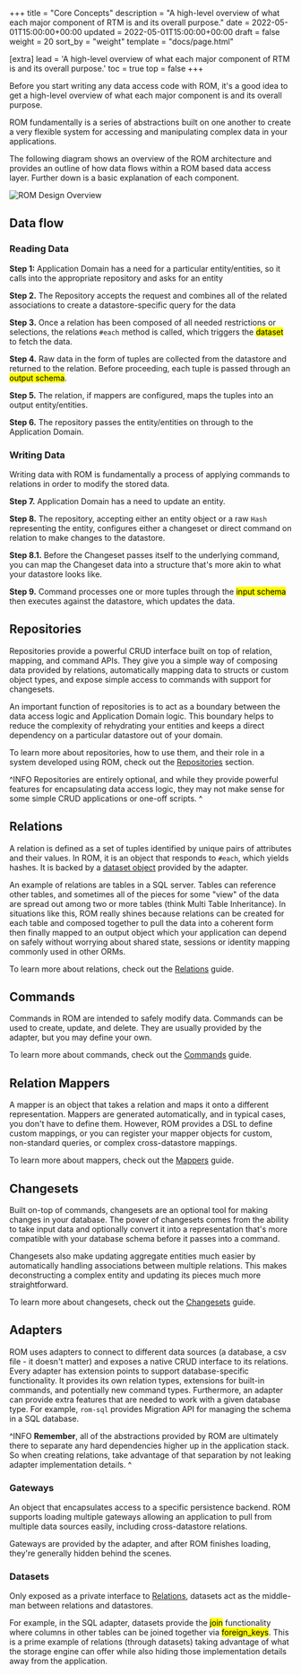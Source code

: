 +++
title = "Core Concepts"
description = "A high-level overview of what each major component of RTM is and its overall purpose."
date = 2022-05-01T15:00:00+00:00
updated = 2022-05-01T15:00:00+00:00
draft = false
weight = 20
sort_by = "weight"
template = "docs/page.html"

[extra]
lead = 'A high-level overview of what each major component of RTM is and its overall purpose.'
toc = true
top = false
+++

Before you start writing any data access code with ROM, it's a good idea to
get a high-level overview of what each major component is and its overall
purpose.

ROM fundamentally is a series of abstractions built on one another to create
a very flexible system for accessing and manipulating complex data in your
applications.

The following diagram shows an overview of the ROM architecture and provides an
outline of how data flows within a ROM based data access layer. Further down
is a basic explanation of each component.

![ROM Design Overview](images/rom-overview.jpg)

## Data flow

### Reading Data

**Step 1:** Application Domain has a need for a particular entity/entities, so it
            calls into the appropriate repository and asks for an entity

**Step 2.** The Repository accepts the request and combines all of the
            related associations to create a datastore-specific query
            for the data

**Step 3.** Once a relation has been composed of all needed restrictions or
            selections, the relations `#each` method is called, which triggers
            the <mark>dataset</mark> to fetch the data.

**Step 4.** Raw data in the form of tuples are collected from the datastore and
            returned to the relation. Before proceeding, each tuple is passed
            through an <mark>output schema</mark>.

**Step 5.** The relation, if mappers are configured, maps the tuples into an
            output entity/entities.

**Step 6.** The repository passes the entity/entities on through to the
            Application Domain.

### Writing Data

Writing data with ROM is fundamentally a process of applying commands to relations
in order to modify the stored data.

**Step 7.** Application Domain has a need to update an entity.

**Step 8.** The repository, accepting either an entity object or a raw `Hash`
            representing the entity, configures either a changeset or direct
            command on relation to make changes to the datastore.

**Step 8.1.** Before the Changeset passes itself to the underlying command, you
              can map the Changeset data into a structure that's more akin to what
              your datastore looks like.

**Step 9.** Command processes one or more tuples through the
            <mark>input schema</mark> then executes against the datastore, which
            updates the data.


## Repositories

Repositories provide a powerful CRUD interface built on top of relation,
mapping, and command APIs. They give you a simple way of composing data
provided by relations, automatically mapping data to structs or custom object
types, and expose simple access to commands with support for changesets.

An important function of repositories is to act as a boundary between the data
access logic and Application Domain logic. This boundary helps to reduce
the complexity of rehydrating your entities and keeps a direct dependency
on a particular datastore out of your domain.

To learn more about repositories, how to use them, and their role in a system
developed using ROM, check out the
[Repositories](/learn/repository/5.2) section.

^INFO
  Repositories are entirely optional, and while they provide powerful features
  for encapsulating data access logic, they may not make sense for some
  simple CRUD applications or one-off scripts.
^

## Relations

A relation is defined as a set of tuples identified by unique pairs of
attributes and their values. In ROM, it is an object that responds to `#each`,
which yields hashes. It is backed by a [dataset object](#datasets) provided by
the adapter.


An example of relations are tables in a SQL server. Tables can reference
other tables, and sometimes all of the pieces for some "view" of the data are
spread out among two or more tables (think Multi Table Inheritance). In
situations like this, ROM really shines because relations can be created for
each table and composed together to pull the data into a coherent form then
finally mapped to an output object which your application can depend on safely
without worrying about shared state, sessions or identity mapping commonly
used in other ORMs.

To learn more about relations, check out the
[Relations](/learn/core/5.2/relations) guide.


## Commands

Commands in ROM are intended to safely modify data. Commands can be used to
create, update, and delete. They are usually provided by the adapter, but you may
define your own.

To learn more about commands, check out the
[Commands](/learn/core/5.2/commands) guide.


## Relation Mappers

A mapper is an object that takes a relation and maps it onto a different
representation. Mappers are generated automatically, and in typical
cases, you don't have to define them. However, ROM provides a DSL to define custom
mappings, or you can register your mapper objects for custom, non-standard
queries, or complex cross-datastore mappings.

To learn more about mappers, check out the
[Mappers](/learn/core/5.2/mappers) guide.

## Changesets

Built on-top of commands, changesets are an optional tool for making changes
in your database. The power of changesets comes from the ability to take
input data and optionally convert it into a representation that's more
compatible with your database schema before it passes into a command.

Changesets also make updating aggregate entities much easier by automatically
handling associations between multiple relations. This makes deconstructing
a complex entity and updating its pieces much more straightforward.

To learn more about changesets, check out the
[Changesets](/learn/changeset/5.2) guide.


## Adapters

ROM uses adapters to connect to different data sources (a database, a csv file -
it doesn't matter) and exposes a native CRUD interface to its relations. Every
adapter has extension points to support database-specific functionality.
It provides its own relation types, extensions for built-in commands, and
potentially new command types. Furthermore, an adapter can provide extra
features that are needed to work with a given database type. For example,
`rom-sql` provides Migration API for managing the schema in a SQL database.

^INFO
  **Remember**, all of the abstractions provided by ROM are ultimately there
  to separate any hard dependencies higher up in the application stack. So
  when creating relations, take advantage of that separation by not leaking
  adapter implementation details.
^

### Gateways

An object that encapsulates access to a specific persistence backend. ROM
supports loading multiple gateways allowing an application to pull from
multiple data sources easily, including cross-datastore relations.

Gateways are provided by the adapter, and after ROM finishes loading, they're
generally hidden behind the scenes.

### Datasets

Only exposed as a private interface to [Relations](#relations), datasets
act as the middle-man between relations and datastores.

For example, in the SQL adapter, datasets provide the <mark>join</mark>
functionality where columns in other tables can be joined together via
<mark>foreign_keys</mark>. This is a prime example of relations (through datasets)
taking advantage of what the storage engine can offer while also hiding those
implementation details away from the application.
